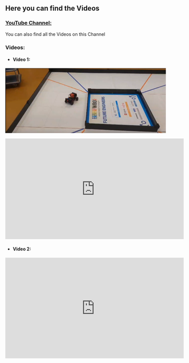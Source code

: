 ## Here you can find the Videos

### [YouTube Channel:]()
You can also find all the Videos on this Channel
### Videos:
- #### Video 1:
[![Video 1](./videos/thumbnails/video_01_tn.png)](https://youtu.be/KjPahAeqJzU?si=oTyHKEzAuXvWFdOF)

<iframe width="560" height="315" src="https://www.youtube.com/channel/UCs1fUVsh49vgWZ4NpA2gM-Q" frameborder="0" allow="accelerometer; autoplay; clipboard-write; encrypted-media; gyroscope; picture-in-picture" allowfullscreen></iframe>

- #### Video 2:
<iframe width="560" height="315" src="https://www.youtube.com/embed/VIDEO_ID" frameborder="0" allow="accelerometer; autoplay; clipboard-write; encrypted-media; gyroscope; picture-in-picture" allowfullscreen></iframe>
